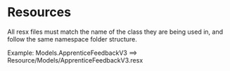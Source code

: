 # Resources

All resx files must match the name of the class they are being used in, and follow the same namespace folder structure.

Example:
Models.ApprenticeFeedbackV3 ==> Resource/Models/ApprenticeFeedbackV3.resx